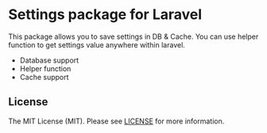 # Settings package for Laravel

This package allows you to save settings in DB & Cache. You can use helper function to get settings value anywhere within laravel.

* Database support
* Helper function
* Cache support

## License

The MIT License (MIT). Please see [LICENSE](LICENSE.md) for more information.
